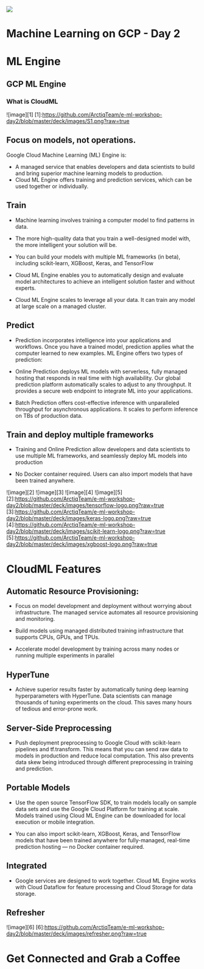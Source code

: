 ![](../images/arctiq-logo-white.png)<!-- .element style="border: 0; background: None; box-shadow: None height="10%" width="10%"" -->

# Machine Learning on GCP - Day 2


# ML Engine
## GCP ML Engine
### What is CloudML
![image][1]
[1]:https://github.com/ArctiqTeam/e-ml-workshop-day2/blob/master/deck/images/S1.png?raw=true


## Focus on models, not operations.
Google Cloud Machine Learning (ML) Engine is:
* A managed service that enables developers and data scientists to build and bring superior machine learning models to production.
* Cloud ML Engine offers training and prediction services, which can be used together or individually.


## Train
* Machine learning involves training a computer model to find patterns in data. 

* The more high-quality data that you train a well-designed model with, the more intelligent your solution will be. 

* You can build your models with multiple ML frameworks (in beta), including scikit-learn, XGBoost, Keras, and TensorFlow

* Cloud ML Engine enables you to automatically design and evaluate model architectures to achieve an intelligent solution faster and without experts. 

* Cloud ML Engine scales to leverage all your data. It can train any model at large scale on a managed cluster.


## Predict
* Prediction incorporates intelligence into your applications and workflows. Once you have a trained model, prediction applies what the computer learned to new examples. ML Engine offers two types of prediction:

* Online Prediction deploys ML models with serverless, fully managed hosting that responds in real time with high availability. Our global prediction platform automatically scales to adjust to any throughput. It provides a secure web endpoint to integrate ML into your applications.

* Batch Prediction offers cost-effective inference with unparalleled throughput for asynchronous applications. It scales to perform inference on TBs of production data.


## Train and deploy multiple frameworks
* Training and Online Prediction allow developers and data scientists to use multiple ML frameworks, and seamlessly deploy ML models into production 

* No Docker container required. Users can also import models that have been trained anywhere.

![image][2]  ![image][3]  ![image][4]  ![image][5]  
[2]:https://github.com/ArctiqTeam/e-ml-workshop-day2/blob/master/deck/images/tensorflow-logo.png?raw=true
[3]:https://github.com/ArctiqTeam/e-ml-workshop-day2/blob/master/deck/images/keras-logo.png?raw=true
[4]:https://github.com/ArctiqTeam/e-ml-workshop-day2/blob/master/deck/images/scikit-learn-logo.png?raw=true
[5]:https://github.com/ArctiqTeam/e-ml-workshop-day2/blob/master/deck/images/xgboost-logo.png?raw=true


# CloudML Features
## Automatic Resource Provisioning:

* Focus on model development and deployment without worrying about infrastructure. The managed service automates all resource provisioning and monitoring. 

* Build models using managed distributed training infrastructure that supports CPUs, GPUs, and TPUs. 

* Accelerate model development by training across many nodes or running multiple experiments in parallel


## HyperTune 
* Achieve superior results faster by automatically tuning deep learning hyperparameters with HyperTune. Data scientists can manage thousands of tuning experiments on the cloud. This saves many hours of tedious and error-prone work.


## Server-Side Preprocessing 
*  Push deployment preprocessing to Google Cloud with scikit-learn pipelines and tf.transform. This means that you can send raw data to models in production and reduce local computation. This also prevents data skew being introduced through different preprocessing in training and prediction.


## Portable Models 

* Use the open source TensorFlow SDK,  to train models locally on sample data sets and use the Google Cloud Platform for training at scale. Models trained using Cloud ML Engine can be downloaded for local execution or mobile integration. 

* You can also import scikit-learn, XGBoost, Keras, and TensorFlow models that have been trained anywhere for fully-managed, real-time prediction hosting — no Docker container required.


## Integrated 

* Google services are designed to work together. Cloud ML Engine works with Cloud Dataflow for feature processing and Cloud Storage for data storage.


## Refresher
![image][6]
[6]:https://github.com/ArctiqTeam/e-ml-workshop-day2/blob/master/deck/images/refresher.png?raw=true


# Get Connected and Grab a Coffee
